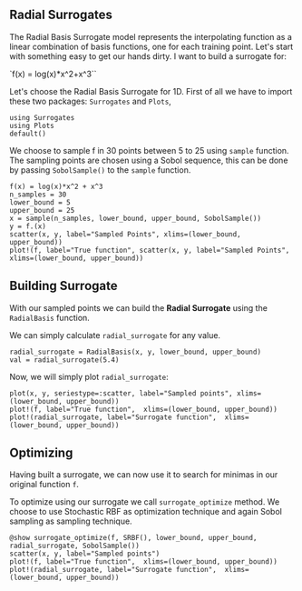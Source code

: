 ## Radial Surrogates
The Radial Basis Surrogate model represents the interpolating function as a linear combination of basis functions, one for each training point. Let's start with something easy to get our hands dirty. I want to build a surrogate for:

`f(x) = log(x)*x^2+x^3``

Let's choose the Radial Basis Surrogate for 1D. First of all we have to import these two packages: `Surrogates` and `Plots`,

```@example RadialBasisSurrogate
using Surrogates
using Plots
default()
```

We choose to sample f in 30 points between 5 to 25 using `sample` function. The sampling points are chosen using a Sobol sequence, this can be done by passing `SobolSample()` to the `sample` function.

```@example RadialBasisSurrogate
f(x) = log(x)*x^2 + x^3
n_samples = 30
lower_bound = 5
upper_bound = 25
x = sample(n_samples, lower_bound, upper_bound, SobolSample())
y = f.(x)
scatter(x, y, label="Sampled Points", xlims=(lower_bound, upper_bound))
plot!(f, label="True function", scatter(x, y, label="Sampled Points", xlims=(lower_bound, upper_bound))
```


## Building Surrogate

With our sampled points we can build the **Radial Surrogate** using the `RadialBasis` function.

We can simply calculate `radial_surrogate` for any value.

```@example RadialBasisSurrogate
radial_surrogate = RadialBasis(x, y, lower_bound, upper_bound)
val = radial_surrogate(5.4)
```

Now, we will simply plot `radial_surrogate`:

```@example RadialBasisSurrogate
plot(x, y, seriestype=:scatter, label="Sampled points", xlims=(lower_bound, upper_bound))
plot!(f, label="True function",  xlims=(lower_bound, upper_bound))
plot!(radial_surrogate, label="Surrogate function",  xlims=(lower_bound, upper_bound))
```


## Optimizing

Having built a surrogate, we can now use it to search for minimas in our original function `f`.

To optimize using our surrogate we call `surrogate_optimize` method. We choose to use Stochastic RBF as optimization technique and again Sobol sampling as sampling technique.

```@example RadialBasisSurrogate
@show surrogate_optimize(f, SRBF(), lower_bound, upper_bound, radial_surrogate, SobolSample())
scatter(x, y, label="Sampled points")
plot!(f, label="True function",  xlims=(lower_bound, upper_bound))
plot!(radial_surrogate, label="Surrogate function",  xlims=(lower_bound, upper_bound))
```
